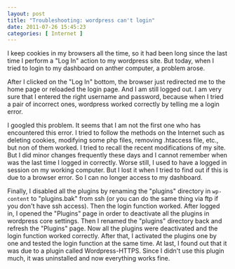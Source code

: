 ```yaml
--- 
layout: post
title: "Troubleshooting: wordpress can't login"
date: 2011-07-26 15:45:23
categories: [ Internet ]
---
```


I keep cookies in my browsers all the time, so it had been long since the last time I perform a "Log In" action to my wordpress site.
But today, when I tried to login to my dashboard on anther computer, a problem arose.

<!-- more -->

After I clicked on the "Log In" bottom, the browser just redirected me to the home page or reloaded the login page. And I am still logged out.
I am very sure that I entered the right username and password, because when I tried a pair of incorrect ones, wordpress worked correctly by telling me a login error.

I googled this problem. It seems that I am not the first one who has encountered this error.
I tried to follow the methods on the Internet such as deleting cookies, modifying some php files, removing .htaccess file, etc., but non of them worked.
I tried to recall the recent modifications of my site. But I did minor changes frequently these days and I cannot remember when was the last time I logged in correctly.
Worse still, I used to have a logged in session on my working computer. But I lost it when I tried to find out if this is due to a browser error.
So I can no longer access to my dashboard.

Finally, I disabled all the plugins by renaming the "plugins" directory in `wp-content` to "plugins.bak" from ssh
(or you can do the same thing via ftp if you don't have ssh access).
Then the login function worked. After logged in, I opened the "Plugins" page in order to deactivate all the plugins in wordpress core settings.
Then I renamed the "plugins" directory back and refresh the "Plugins" page. Now all the plugins were deactivated and the login function worked correctly.
After that, I activated the plugins one by one and tested the login function at the same time.
At last, I found out that it was due to a plugin called Wordpress-HTTPS. Since I didn't use this plugin much, it was uninstalled and now everything works fine.
